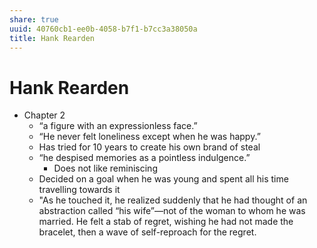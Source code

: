 ```yaml
---
share: true
uuid: 40760cb1-ee0b-4058-b7f1-b7cc3a38050a
title: Hank Rearden
---
```

# Hank Rearden
*   Chapter 2
    *   “a figure with an expressionless face.”
    *   “He never felt loneliness except when he was happy.”
    *   Has tried for 10 years to create his own brand of steal
    *   “he despised memories as a pointless indulgence.”
        *   Does not like reminiscing
    *   Decided on a goal when he was young and spent all his time travelling towards it
    *   "As he touched it, he realized suddenly that he had thought of an abstraction called “his wife”—not of the woman to whom he was married. He felt a stab of regret, wishing he had not made the bracelet, then a wave of self-reproach for the regret.